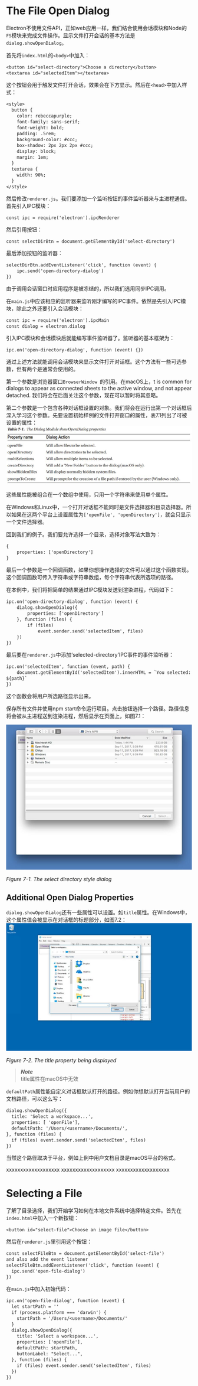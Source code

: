 # The File Open Dialog
Electron不使用文件API，正如web应用一样，我们结合使用会话模块和Node的`FS`模块来完成文件操作。显示文件打开会话的基本方法是`dialog.showOpenDialog`。    

首先将`index.html`的`<body>`中加入：
```
<button id="select-directory">Choose a directory</button>
<textarea id="selectedItem"></textarea>
```
这个按钮会用于触发文件打开会话，效果会在下方显示。然后在`<head>`中加入样式：
```
<style>
  button {
    color: rebeccapurple;
    font-family: sans-serif;
    font-weight: bold;
    padding: .5rem;
    background-color: #ccc;
    box-shadow: 2px 2px 2px #ccc;
    display: block;
    margin: 1em;
  }
  textarea {
    width: 90%;
  }
</style>
```
然后修改`renderer.js`。我们要添加一个监听按钮的事件监听器来与主进程通信。首先引入IPC模块：
```
const ipc = require('electron').ipcRenderer
```
然后引用按钮：
```
const selectDirBtn = document.getElementById('select-directory')
```
最后添加按钮的监听器：
```
selectDirBtn.addEventListener('click', function (event) {
    ipc.send('open-directory-dialog')
})
```
由于调用会话窗口时应用程序是被冻结的，所以我们选用同步IPC调用。   

在`main.js`中应该相应的监听器来监听刚才编写的IPC事件。依然是先引入IPC模块，除此之外还要引入会话模块：
```
const ipc = require('electron').ipcMain
const dialog = electron.dialog
```
引入IPC模块和会话模块后就能编写事件监听器了。监听器的基本框架为：
```
ipc.on('open-directory-dialog', function (event) {})
```
通过上述方法就能调用会话模块来显示文件打开对话框。这个方法有一些可选参数，但有两个是通常会使用的。   

第一个参数是浏览器窗口`BrowserWindow `的引用。在macOS上，t is common for dialogs to appear as connected sheets to the active window, and not appear detached. 我们将会在后面关注这个参数，现在可以暂时将其忽略。   

第二个参数是一个包含各种对话框设置的对象。我们将会在运行出第一个对话框后深入学习这个参数。先要设置初始样例的文件打开窗口的属性，表7.1列出了可被设置的属性：     
![7.1t](https://github.com/Housz/Electron-From-Beginner-to-Pro/blob/master/imgs/7.1t.jpg)        
 
这些属性能被组合在一个数组中使用，只用一个字符串来使用单个属性。

在Windows和Linux中，一个打开对话框不能同时是文件选择器和目录选择器。所以如果在这两个平台上设置属性为`['openFile', 'openDirectory']`，就会只显示一个文件选择器。   

回到我们的例子。我们要允许选择一个目录，选择对象写法大致为：
```
{
    properties: ['openDirectory']
}
```
最后一个参数是一个回调函数，如果你想操作选择的文件可以通过这个函数实现。这个回调函数可传入字符串或字符串数组，每个字符串代表所选项的路径。

在本例中，我们将把简单的结果通过IPC模块发送到渲染进程，代码如下：
```
ipc.on('open-directory-dialog', function (event) {
	dialog.showOpenDialog({
		properties: ['openDirectory']
	}, function (files) {
		if (files)
			event.sender.send('selectedItem', files)
	})
})
```
最后要在`renderer.js`中添加‘selected-directory’IPC事件的事件监听器：
```
ipc.on('selectedItem', function (event, path) {
	document.getElementById('selectedItem').innerHTML = `You selected: ${path}`
})
```
这个函数会将用户所选路径显示出来。   

保存所有文件并使用npm start命令运行项目。点击按钮选择一个路径。路径信息将会被从主进程送到渲染进程，然后显示在页面上，如图7.1：          

![7.1](https://github.com/Housz/Electron-From-Beginner-to-Pro/blob/master/imgs/7.1.jpg)      

*Figure 7-1. The select directory style dialog*



## Additional Open Dialog Properties
`dialog.showOpenDialog`还有一些属性可以设置。如`title`属性。在Windows中，这个属性值会被显示在对话框的标题部分，如图7.2：                      
![7.2](https://github.com/Housz/Electron-From-Beginner-to-Pro/blob/master/imgs/7.2.jpg)    

*Figure 7-2. The title property being displayed*            

> ***Note***             
> title属性在macOS中无效           

`defaultPath`属性能自定义对话框默认打开的路径。例如你想默认打开当前用户的文档路径，可以这么写：
```
dialog.showOpenDialog({
  title: 'Select a workspace...',
  properties: [ 'openFile'],
  defaultPath: '/Users/<username>/Documents/',
}, function (files) {
  if (files) event.sender.send('selectedItem', files)
})
```
当然这个路径取决于平台，例如上例中用户文档目录是macOS平台的格式。


xxxxxxxxxxxxxxxxxxx
xxxxxxxxxxxxxxxxxxx
xxxxxxxxxxxxxxxxxxx




# Selecting a File
了解了目录选择，我们开始学习如何在本地文件系统中选择特定文件。首先在`index.html`中加入一个新按钮：
```
<button id="select-file">Choose an image file</button>
```
然后在`renderer.js`里引用这个按钮：
```
const selectFileBtn = document.getElementById('select-file')
and also add the event listener
selectFileBtn.addEventListener('click', function (event) {
  ipc.send('open-file-dialog')
})
```
在`main.js`中加入初始代码：
```
ipc.on('open-file-dialog', function (event) {
  let startPath = ''
  if (process.platform === 'darwin') {
    startPath = '/Users/<username>/Documents/'
  }
  dialog.showOpenDialog({
    title: 'Select a workspace...',
    properties: ['openFile'],
    defaultPath: startPath,
    buttonLabel: "Select...",
  }, function (files) {
    if (files) event.sender.send('selectedItem', files)
  })
})
```












